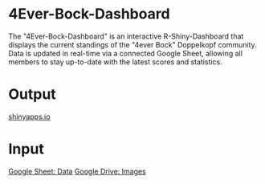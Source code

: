 # 4Ever-Bock-Dashboard
The "4Ever-Bock-Dashboard" is an interactive R-Shiny-Dashboard that displays the current standings of the "4ever Bock" Doppelkopf community. Data is updated in real-time via a connected Google Sheet, allowing all members to stay up-to-date with the latest scores and statistics.

# Output
[shinyapps.io](https://faust-fx.shinyapps.io/4ever_bock_dashboard/)

# Input
[Google Sheet: Data](https://docs.google.com/spreadsheets/d/1rZDkXF7CPSkXcMSGHUp-KRwgnoBsgN-xqQqRO-GyGs8/edit?usp=sharing)
[Google Drive: Images](https://drive.google.com/drive/folders/1a7Rn8z1eSw-xZPczU5vioYJh0eftK5dj?usp=sharing)